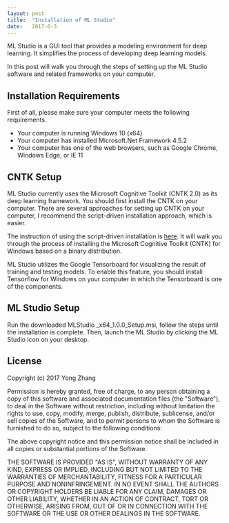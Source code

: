 ```yaml
---
layout: post
title:  "Installation of ML Studio"
date:   2017-6-3
---
```


<p class="intro"><span class="dropcap">M</span>L Studio is a GUI tool that provides a modeling environment for deep learning. It simplifies the process of developing deep learning models.</p>

<p>In this post will walk you through the steps of setting up the ML Studio software and related frameworks on your computer. </p>

## Installation Requirements

First of all, please make sure your computer meets the following requirements.

* Your computer is running Windows 10 (x64)
* Your computer has installed Microsoft.Net Framework 4.5.2
* Your computer has one of the web browsers, such as Google Chrome, Windows Edge, or IE 11

## CNTK Setup

ML Studio currently uses the Microsoft Cognitive Toolkit (CNTK 2.0) as its deep learning framework. You should first install the CNTK on your computer. There are several approaches for setting up CNTK on your computer, I recommend the script-driven installation approach, which is easier.

The instruction of using the script-driven installation is <a class="post-link" href="https://docs.microsoft.com/en-us/cognitive-toolkit/setup-windows-binary-script">here</a>. It will walk you through the process of installing the Microsoft Cognitive Toolkit (CNTK) for Windows based on a binary distribution.

ML Studio utilizes the Google Tensorboard for visualizing the result of training and testing models. To enable this feature, you should install Tensorflow for Windows on your computer in which the Tensorboard is one of the components.

## ML Studio Setup

Run the downloaded MLStudio _x64_1.0.0_Setup.msi, follow the steps until the installation is complete. Then, launch the ML Studio by clicking the ML Studio icon on your desktop.

## License

Copyright (c) 2017 Yong Zhang

Permission is hereby granted, free of charge, to any person
obtaining a copy of this software and associated documentation
files (the "Software"), to deal in the Software without
restriction, including without limitation the rights to use,
copy, modify, merge, publish, distribute, sublicense, and/or sell
copies of the Software, and to permit persons to whom the
Software is furnished to do so, subject to the following
conditions:

The above copyright notice and this permission notice shall be
included in all copies or substantial portions of the Software.

THE SOFTWARE IS PROVIDED "AS IS", WITHOUT WARRANTY OF ANY KIND,
EXPRESS OR IMPLIED, INCLUDING BUT NOT LIMITED TO THE WARRANTIES
OF MERCHANTABILITY, FITNESS FOR A PARTICULAR PURPOSE AND
NONINFRINGEMENT. IN NO EVENT SHALL THE AUTHORS OR COPYRIGHT
HOLDERS BE LIABLE FOR ANY CLAIM, DAMAGES OR OTHER LIABILITY,
WHETHER IN AN ACTION OF CONTRACT, TORT OR OTHERWISE, ARISING
FROM, OUT OF OR IN CONNECTION WITH THE SOFTWARE OR THE USE OR
OTHER DEALINGS IN THE SOFTWARE.
